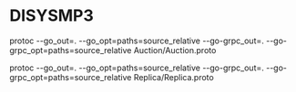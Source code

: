 # DISYSMP3

protoc --go_out=. --go_opt=paths=source_relative --go-grpc_out=. --go-grpc_opt=paths=source_relative Auction/Auction.proto

protoc --go_out=. --go_opt=paths=source_relative --go-grpc_out=. --go-grpc_opt=paths=source_relative Replica/Replica.proto
